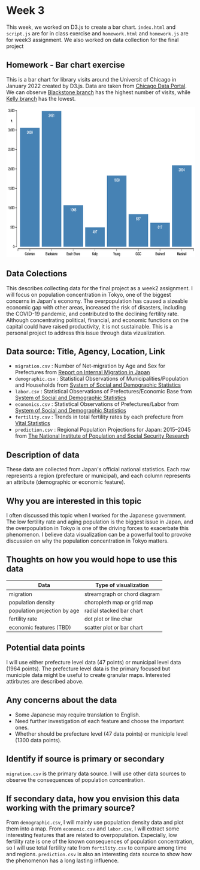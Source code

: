 # Week 3
This week, we worked on D3.js to create a bar chart. `index.html` and `script.js` are for in class exercise and `homework.html` and `homework.js` are for week3 assignment. We also worked on data collection for the final project  

## Homework - Bar chart exercise
This is a bar chart for library visits around the Universit of Chicago in January 2022 created by D3.js. Data are taken from [Chicago Data Portal](https://data.cityofchicago.org/Education/Libraries-2022-Visitors-by-Location/ykhx-yxn9). We can observe [Blackstone branch](https://www.chipublib.org/locations/12/) has the highest number of visits, while [Kelly branch](https://www.chipublib.org/locations/40/) has the lowest.  


<img src="homework.png" alt="bar chart" width="800" height="400"/>

## Data Colections

This describes collecting data for the final project as a week2 assignment. I will focus on population concentration in Tokyo, one of the biggest concerns in Japan's economy. The overpopulation has caused a sizeable economic gap with other areas, increased the risk of disasters, including the COVID-19 pandemic, and contributed to the declining fertility rate. Although concentrating political, financial, and economic functions on the capital could have raised productivity, it is not sustainable. This is a personal project to address this issue through data vizualization.

## Data source: Title, Agency, Location, Link

- `migration.csv` : Number of Net-migration by Age and Sex for Prefectures from [Report on Internal Migration in Japan](https://www.e-stat.go.jp/en/stat-search/files?page=1&layout=datalist&toukei=00200523&tstat=000000070001&cycle=7&year=20210&month=0&tclass1=000001148746&stat_infid=000032163826&result_back=1&tclass2val=0)
- `demographic.csv` : Statistical Observations of Municipalities/Population and Households from [System of Social and Demographic Statistics](https://www.e-stat.go.jp/en/stat-search/files?page=1&layout=datalist&toukei=00200502&tstat=000001162826&cycle=0&year=20220&month=0&tclass1=000001162827&stat_infid=000032169052&tclass2val=0)
- `labor.csv` : Statistical Observations of Prefectures/Economic Base from [System of Social and Demographic Statistics](https://www.e-stat.go.jp/en/stat-search/files?page=1&layout=datalist&toukei=00200502&tstat=000001162826&cycle=0&year=20220&month=0&tclass1=000001162827&stat_infid=000032169054&tclass2val=0)
- `economics.csv` : Statistical Observations of Prefectures/Labor from [System of Social and Demographic Statistics](https://www.e-stat.go.jp/en/stat-search/files?page=1&layout=datalist&toukei=00200502&tstat=000001162826&cycle=0&year=20220&month=0&tclass1=000001162827&stat_infid=000032169057&tclass2val=0)
- `fertility.csv` : Trends in total fertility rates by each prefecture from [Vital Statistics](https://www.e-stat.go.jp/en/stat-search/files?page=1&layout=datalist&toukei=00450011&tstat=000001028897&cycle=7&year=20200&month=0&tclass1=000001053058&tclass2=000001053061&tclass3=000001053064&stat_infid=000032118531&result_back=1&tclass4val=0)
- `prediction.csv` : Regional Population Projections for Japan: 2015–2045 from [The National Institute of Population and Social Security Research](https://www.ipss.go.jp/pp-shicyoson/j/shicyoson18/t-page.asp)

## Description of data

These data are collected from Japan's official national statistics. Each row represents a region (prefecture or municipal), and each column represents an attribute (demographic or economic feature).

## Why you are interested in this topic

I often discussed this topic when I worked for the Japanese government. The low fertility rate and aging population is the biggest issue in Japan, and the overpopulation in Tokyo is one of the driving forces to exacerbate this phenomenon. I believe data visualization can be a powerful tool to provoke discussion on why the population concentration in Tokyo matters.

## Thoughts on how you would hope to use this data

| Data                         | Type of visualization        |
| ---------------------------- | ---------------------------- |
| migration                    | streamgraph or chord diagram |
| population density           | choropleth map or grid map   |
| population projection by age | radial stacked bar chart     |
| fertility rate               | dot plot or line char        |
| economic features (TBD)      | scatter plot or bar chart    |

## Potential data points

I will use either prefecture level data (47 points) or municipal level data (1964 points). The prefecture level data is the primary focused but municiple data might be useful to create granular maps. Interested attirbutes are described above.

## Any concerns about the data

- Some Japanese may require translation to English.
- Need further investigation of each feature and choose the important ones.
- Whether should be prefecture level (47 data points) or municiple level (1300 data points).

## Identify if source is primary or secondary

`migration.csv` is the primary data source. I will use other data sources to observe the consequences of population concentration.

## If secondary data, how you envision this data working with the primary source?

From `demographic.csv`, I will mainly use population density data and plot them into a map. From `economic.csv` and `labor.csv`, I will extract some interesting features that are related to overpopulation. Especially, low fertility rate is one of the known consequences of population concentration, so I will use total fertility rate from `fertility.csv` to compare among time and regions. `prediction.csv` is also an interesting data source to show how the phenomenon has a long lasting influence.
